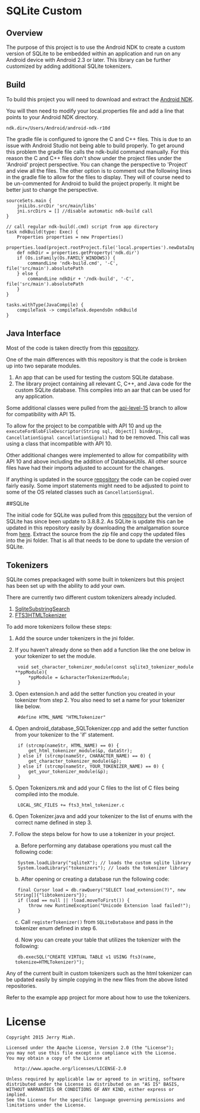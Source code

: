 # SQLite Custom

## Overview

The purpose of this project is to use the Android NDK to create a custom version of SQLite to be embedded within an application and run on any Android device with Android 2.3 or later.
This library can be further customized by adding additional SQLite tokenizers.

## Build

To build this project you will need to download and extract the [Android NDK](https://developer.android.com/tools/sdk/ndk/index.html "Title").

You will then need to modify your local.properties file and add a line that points to your Android NDK directory.

`ndk.dir=/Users/Android/android-ndk-r10d`

The gradle file is configured to ignore the C and C++ files. This is due to an issue with Android Studio not being able to build properly. 
To get around this problem the gradle file calls the ndk-build command manually. For this reason the C and C++ files don't show under the project files under the 'Android' project perspective.
You can change the perspective to 'Project' and view all the files. The other option is to comment out the following lines in the gradle file to allow for the files to display. They will of course need to be un-commented for Android to build the project properly. It might be better just to change the perspective.
        
    sourceSets.main {
        jniLibs.srcDir 'src/main/libs'
        jni.srcDirs = [] //disable automatic ndk-build call
    }

    // call regular ndk-build(.cmd) script from app directory
    task ndkBuild(type: Exec) {
        Properties properties = new Properties()
        properties.load(project.rootProject.file('local.properties').newDataInputStream())
        def ndkDir = properties.getProperty('ndk.dir')
        if (Os.isFamily(Os.FAMILY_WINDOWS)) {
            commandLine 'ndk-build.cmd', '-C', file('src/main').absolutePath
        } else {
            commandLine ndkDir + '/ndk-build', '-C', file('src/main').absolutePath
        }
    }

    tasks.withType(JavaCompile) {
        compileTask -> compileTask.dependsOn ndkBuild
    }

## Java Interface

Most of the code is taken directly from this [repository](http://www.sqlite.org/android/tree?ci=trunk "Title").

One of the main differences with this repository is that the code is broken up into two separate modules.

1. An app that can be used for testing the custom SQLite database.
2. The library project containing all relevant C, C++, and Java code for the custom SQLite database. This compiles into an aar that can be used for any application.

Some additional classes were pulled from the [api-level-15](http://www.sqlite.org/android/timeline?n=100&r=api-level-15 "Title") branch to allow for compatibility with API 15.

To allow for the project to be compatible with API 10 and up the `executeForBlobFileDescriptor(String sql, Object[] bindArgs, CancellationSignal cancellationSignal)` had to be removed. 
This call was using a class that incompatible with API 10.
                                                                          
Other additional changes were implemented to allow for compatibility with API 10 and above including the addition of DatabaseUtils. All other source files have had their imports adjusted to account for the changes.

If anything is updated in the source [repository](http://www.sqlite.org/android/tree?ci=trunk "Title") the code can be copied over fairly easily. 
Some import statements might need to be adjusted to point to some of the OS related classes such as `CancellationSignal`.

##SQLite

The initial code for SQLite was pulled from this [repository](http://www.sqlite.org/android/tree?ci=trunk "Title") but the version of SQLite has since been update to 3.8.8.2.
As SQLite is update this can be updated in this repository easily by downloading the amalgamation source from [here](http://www.sqlite.org/download.html "Title"). 
Extract the source from the zip file and copy the updated files into the jni folder. That is all that needs to be done to update the version of SQLite.

## Tokenizers

SQLite comes prepackaged with some built in tokenizers but this project has been set up with the ability to add your own. 

There are currently two different custom tokenizers already included.

1. [SqliteSubstringSearch](https://github.com/haifengkao/SqliteSubstringSearch "Title")
2. [FTS3HTMLTokenizer](https://github.com/stephanheilner/FTS3HTMLTokenizer "Title")

To add more tokenizers follow these steps:

1. Add the source under tokenizers in the jni folder.
2. If you haven't already done so then add a function like the one below in your tokenizer to set the module.

        void set_character_tokenizer_module(const sqlite3_tokenizer_module **ppModule){
            *ppModule = &characterTokenizerModule;
        }
    
3. Open extension.h and add the setter function you created in your tokenizer from step 2. You also need to set a name for your tokenizer like below.
   
        #define HTML_NAME "HTMLTokenizer"
        
4. Open android_database_SQLTokenizer.cpp and add the setter function from your tokenizer to the 'if' statement.

        if (strcmp(nameStr, HTML_NAME) == 0) {
            get_html_tokenizer_module(&p, dataStr);
        } else if (strcmp(nameStr, CHARACTER_NAME) == 0) {
            get_character_tokenizer_module(&p);
        } else if (strcmp(nameStr, YOUR_TOKENIZER_NAME) == 0) {
            get_your_tokenizer_module(&p);
        }   
   
5. Open Tokenizers.mk and add your C files to the list of C files being compiled into the module.

        LOCAL_SRC_FILES += fts3_html_tokenizer.c

6. Open Tokenizer.java and add your tokenizer to the list of enums with the correct name defined in step 3.

7. Follow the steps below for how to use a tokenizer in your project.

    a. Before performing any database operations you must call the following code:
        
        System.loadLibrary("sqliteX"); // loads the custom sqlite library
        System.loadLibrary("tokenizers"); // loads the tokenizer library
        
    b. After opening or creating a database run the following code:
    
        final Cursor load = db.rawQuery("SELECT load_extension(?)", new String[]{"libtokenizers"});
        if (load == null || !load.moveToFirst()) {
            throw new RuntimeException("Unicode Extension load failed!");
        }
       
    c. Call `registerTokenizer()` from `SQLiteDatabase` and pass in the tokenizer enum defined in step 6.
        
    d. Now you can create your table that utilizes the tokenizer with the following:
    
        db.execSQL("CREATE VIRTUAL TABLE v1 USING fts3(name, tokenize=HTMLTokenizer)");
        
          

Any of the current built in custom tokenizers such as the html tokenizer can be updated easily by simple copying in the new files from the above listed repositories.

Refer to the example app project for more about how to use the tokenizers. 


License
=======

    Copyright 2015 Jerry Miah.

    Licensed under the Apache License, Version 2.0 (the "License");
    you may not use this file except in compliance with the License.
    You may obtain a copy of the License at

       http://www.apache.org/licenses/LICENSE-2.0

    Unless required by applicable law or agreed to in writing, software
    distributed under the License is distributed on an "AS IS" BASIS,
    WITHOUT WARRANTIES OR CONDITIONS OF ANY KIND, either express or implied.
    See the License for the specific language governing permissions and
    limitations under the License.




   